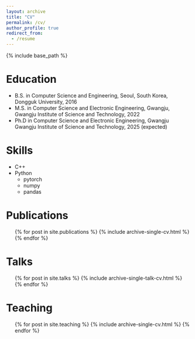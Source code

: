 ```yaml
---
layout: archive
title: "CV"
permalink: /cv/
author_profile: true
redirect_from:
  - /resume
---
```


{% include base_path %}

Education
======
* B.S. in Computer Science and Engineering, Seoul, South Korea, Dongguk University, 2016
* M.S. in Computer Science and Electronic Engineering, Gwangju, Gwangju Institute of Science and Technology, 2022
* Ph.D in Computer Science and Electronic Engineering, Gwangju Gwangju Institute of Science and Technology, 2025 (expected)

Skills
======
* C++
* Python
  * pytorch
  * numpy
  * pandas

Publications
======
  <ul>{% for post in site.publications %}
    {% include archive-single-cv.html %}
  {% endfor %}</ul>

Talks
======
  <ul>{% for post in site.talks %}
    {% include archive-single-talk-cv.html %}
  {% endfor %}</ul>

Teaching
======
  <ul>{% for post in site.teaching %}
    {% include archive-single-cv.html %}
  {% endfor %}</ul>
